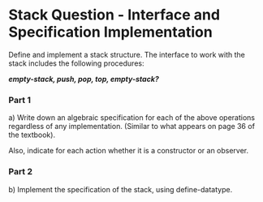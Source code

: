 # Stack Question - Interface and Specification Implementation

Define and implement a stack structure. The interface to work with the stack includes the following procedures:

***empty-stack, push, pop, top, empty-stack?***

### Part 1
a) Write down an algebraic specification for each of the above operations regardless of any implementation. (Similar to what appears on page 36 of the textbook).

Also, indicate for each action whether it is a constructor or an observer.

### Part 2

b) Implement the specification of the stack, using define-datatype.
